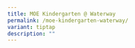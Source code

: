 ```yaml
---
title: MOE Kindergarten @ Waterway
permalink: /moe-kindergarten-waterway/
variant: tiptap
description: ""
---
```

